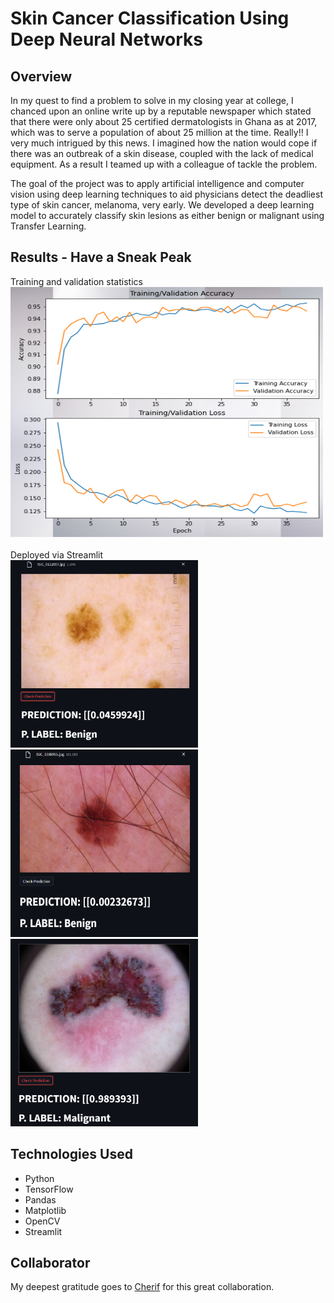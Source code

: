 # Skin Cancer Classification Using Deep Neural Networks

## Overview
In my quest to find a problem to solve in my closing year at college, I chanced upon an online write up by a reputable newspaper which stated that there were only about 25 certified dermatologists in Ghana as at 2017, which was to serve a population of about 25 million at the time. Really!! I very much intrigued by this news. I imagined how the nation would cope if there was an outbreak of a skin disease, coupled with the lack of medical equipment. As a result I teamed up with a colleague of tackle the problem.

The goal of the project was to apply artificial intelligence and computer vision using deep learning techniques to aid physicians detect the deadliest type of skin cancer, melanoma, very early. We developed a deep learning model to accurately classify skin lesions as either benign or malignant using Transfer Learning.

## Results - Have a Sneak Peak
Training and validation statistics<br/>
<img src="https://github.com/dreanyarko/skin_cancer_project/blob/master/images/train_val.jpg" width="500" height="400" />
<br/><br/>
Deployed via Streamlit<br/>
<img src="https://github.com/dreanyarko/skin_cancer_project/blob/master/images/benign1.png" width="300" height="300" />
<img src="https://github.com/dreanyarko/skin_cancer_project/blob/master/images/benign2.png" width="300" height="300" />
<img src="https://github.com/dreanyarko/skin_cancer_project/blob/master/images/malignant1.png" width="300" height="300" />

## Technologies Used
<ul>
  <li>Python</li>
  <li>TensorFlow</li>
  <liNumPy></li>
  <li>Pandas</li>
  <li>Matplotlib</li>
  <li>OpenCV</li>
  <li>Streamlit</li>
</ul>

## Collaborator
My deepest gratitude goes to <a href="https://www.linkedin.com/in/ch%C3%A9rif-salif-haidara/" target="_blank">Cherif</a> for this great collaboration.

